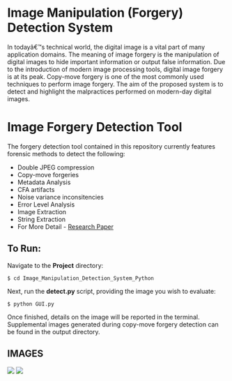 # Image Manipulation (Forgery) Detection System
In todayâ€™s technical world, the digital image is a vital part of many application domains. The meaning of image forgery is the manipulation of digital images to hide important information or output false information. Due to the introduction of modern image processing tools, digital image forgery is at its peak. Copy-move forgery is one of the most commonly used techniques to perform image forgery. The aim of the proposed system is to detect and highlight the malpractices performed on modern-day digital images.

# Image Forgery Detection Tool
The forgery detection tool contained in this repository currently features forensic methods to detect the following:

- Double JPEG compression
- Copy-move forgeries
- Metadata Analysis
- CFA artifacts
- Noise variance inconsitencies
- Error Level Analysis
- Image Extraction
- String Extraction
- For More Detail - [Research Paper](https://journals.grdpublications.com/index.php/ijprse/article/view/537/507)

## To Run:
<!-- Place any(JPEG) images that you wish to analyze into the **image** folder Present in the Project directory. -->

Navigate to the **Project** directory:
```
$ cd Image_Manipulation_Detection_System_Python
```

Next, run the **detect.py** script, providing the image you wish to evaluate:
```
$ python GUI.py
```

Once finished, details on the image will be reported in the terminal. Supplemental images generated during copy-move forgery detection can be found in the output directory.

##  IMAGES
<img src="Screenshot/1.jpg">
<img src="Screenshot/2.jpg">
